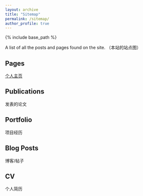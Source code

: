 ```yaml
---
layout: archive
title: "Sitemap"
permalink: /sitemap/
author_profile: true
---
```


{% include base_path %}

A list of all the posts and pages found on the site. （本站的站点图）

<h2>Pages</h2>
<!--  [Pages](https://leeehb.github.io/ "个人主页")。 -->
 <a href="https://leeehb.github.io/">个人主页</a>

<h2>Publications</h2>
发表的论文

<h2>Portfolio</h2>
项目经历

<h2>Blog Posts</h2>
博客/帖子

<h2>CV</h2>
个人简历


